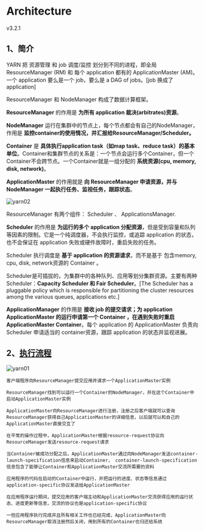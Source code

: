 # Architecture

v3.2.1

## 1、简介

YARN 把 资源管理 和 job 调度/监控 划分到不同的进程，即全局 ResourceManager (RM) 和 每个 application 都有的 ApplicationMaster (AM)。一个 application 要么是一个 job，要么是 a DAG of jobs。[job 换成了 application]

ResourceManager 和 NodeManager 构成了数据计算框架。

**ResourceManager** 的作用是 **为所有 application 裁决(arbitrates)资源**。

**NodeManager** 运行在集群中的节点上，每个节点都会有自己的NodeManager，作用是 **监控container的使用情况，并汇报给ResourceManager/Scheduler。**

**Container** 是 **具体执行application task（如map task、reduce task）的基本单位**。Container和集群节点的关系是：一个节点会运行多个Container，但一个Container不会跨节点。一个Container就是一组分配的 **系统资源(cpu, memory, disk, network)**。


**ApplicationMaster** 的作用就是 **向 ResourceManager 申请资源，并与 NodeManager 一起执行任务、监视任务，跟踪状态**。

![yarn02](https://s1.ax1x.com/2020/06/22/NJ6QmV.png)

ResourceManager 有两个组件： Scheduler 、 ApplicationsManager.

**Scheduler** 的作用是 **为运行的多个 application 分配资源**，但是受到容量和队列等因素的限制。它是一个纯调度器，不会执行监控，或追踪 application 的状态，也不会保证在 application 失败或硬件故障时，重启失败的任务。

Scheduler 执行调度是 **基于 application 的资源请求**，而不是基于 包含memory, cpu, disk, network资源的 Container 。

Scheduler是可插拔的，为集群中的各种队列、应用等划分集群资源。主要有两种Scheduler：**Capacity Scheduler 和 Fair Scheduler**。[The Scheduler has a pluggable policy which is responsible for partitioning the cluster resources among the various queues, applications etc.]

**ApplicationManager** 的作用是 **接收 job 的提交请求；为 application ApplicationMaster 的运行申请第一个 Container ，在遇到失败时重启 ApplicationMaster Container**。每个 application 的 ApplicationMaster 负责向 Scheduler 申请适当的 container资源，跟踪 application 的状态并监视进展。

## 2、[执行流程](https://blog.csdn.net/suifeng3051/article/details/49486927)

![yarn01](https://s1.ax1x.com/2020/06/22/NJcph4.png)

    客户端程序向ResourceManager提交应用并请求一个ApplicationMaster实例

    ResourceManager找到可以运行一个Container的NodeManager，并在这个Container中启动ApplicationMaster实例

    ApplicationMaster向ResourceManager进行注册，注册之后客户端就可以查询ResourceManager获得自己ApplicationMaster的详细信息，以后就可以和自己的ApplicationMaster直接交互了

    在平常的操作过程中，ApplicationMaster根据resource-request协议向ResourceManager发送resource-request请求

    当Container被成功分配之后，ApplicationMaster通过向NodeManager发送container-launch-specification信息来启动Container， container-launch-specification信息包含了能够让Container和ApplicationMaster交流所需要的资料

    应用程序的代码在启动的Container中运行，并把运行的进度、状态等信息通过application-specific协议发送给ApplicationMaster

    在应用程序运行期间，提交应用的客户端主动和ApplicationMaster交流获得应用的运行状态、进度更新等信息，交流的协议也是application-specific协议

    一但应用程序执行完成并且所有相关工作也已经完成，ApplicationMaster向ResourceManager取消注册然后关闭，用到所有的Container也归还给系统

